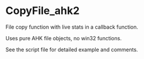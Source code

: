# CopyFile_ahk2
File copy function with live stats in a callback function.

Uses pure AHK file objects, no win32 functions.

See the script file for detailed example and comments.
